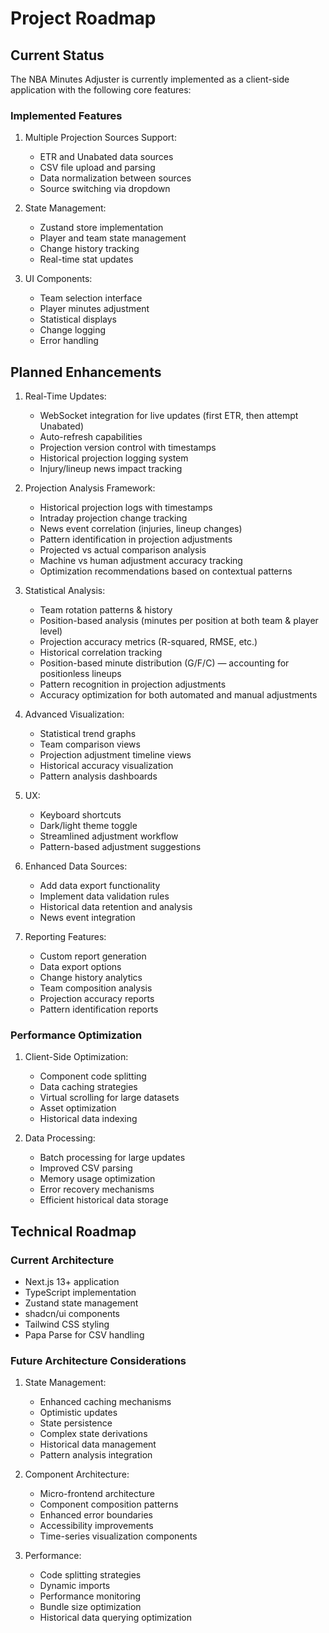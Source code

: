 # Project Roadmap

## Current Status

The NBA Minutes Adjuster is currently implemented as a client-side application with the following core features:

### Implemented Features

1. Multiple Projection Sources Support:

   - ETR and Unabated data sources
   - CSV file upload and parsing
   - Data normalization between sources
   - Source switching via dropdown

2. State Management:

   - Zustand store implementation
   - Player and team state management
   - Change history tracking
   - Real-time stat updates

3. UI Components:
   - Team selection interface
   - Player minutes adjustment
   - Statistical displays
   - Change logging
   - Error handling

## Planned Enhancements

1. Real-Time Updates:

   - WebSocket integration for live updates (first ETR, then attempt Unabated)
   - Auto-refresh capabilities
   - Projection version control with timestamps
   - Historical projection logging system
   - Injury/lineup news impact tracking

2. Projection Analysis Framework:

   - Historical projection logs with timestamps
   - Intraday projection change tracking
   - News event correlation (injuries, lineup changes)
   - Pattern identification in projection adjustments
   - Projected vs actual comparison analysis
   - Machine vs human adjustment accuracy tracking
   - Optimization recommendations based on contextual patterns

3. Statistical Analysis:

   - Team rotation patterns & history
   - Position-based analysis (minutes per position at both team & player level)
   - Projection accuracy metrics (R-squared, RMSE, etc.)
   - Historical correlation tracking
   - Position-based minute distribution (G/F/C) — accounting for positionless lineups
   - Pattern recognition in projection adjustments
   - Accuracy optimization for both automated and manual adjustments

4. Advanced Visualization:

   - Statistical trend graphs
   - Team comparison views
   - Projection adjustment timeline views
   - Historical accuracy visualization
   - Pattern analysis dashboards

5. UX:

   - Keyboard shortcuts
   - Dark/light theme toggle
   - Streamlined adjustment workflow
   - Pattern-based adjustment suggestions

6. Enhanced Data Sources:

   - Add data export functionality
   - Implement data validation rules
   - Historical data retention and analysis
   - News event integration

7. Reporting Features:
   - Custom report generation
   - Data export options
   - Change history analytics
   - Team composition analysis
   - Projection accuracy reports
   - Pattern identification reports

### Performance Optimization

1. Client-Side Optimization:

   - Component code splitting
   - Data caching strategies
   - Virtual scrolling for large datasets
   - Asset optimization
   - Historical data indexing

2. Data Processing:
   - Batch processing for large updates
   - Improved CSV parsing
   - Memory usage optimization
   - Error recovery mechanisms
   - Efficient historical data storage

## Technical Roadmap

### Current Architecture

- Next.js 13+ application
- TypeScript implementation
- Zustand state management
- shadcn/ui components
- Tailwind CSS styling
- Papa Parse for CSV handling

### Future Architecture Considerations

1. State Management:

   - Enhanced caching mechanisms
   - Optimistic updates
   - State persistence
   - Complex state derivations
   - Historical data management
   - Pattern analysis integration

2. Component Architecture:

   - Micro-frontend architecture
   - Component composition patterns
   - Enhanced error boundaries
   - Accessibility improvements
   - Time-series visualization components

3. Performance:
   - Code splitting strategies
   - Dynamic imports
   - Performance monitoring
   - Bundle size optimization
   - Historical data querying optimization

